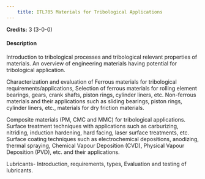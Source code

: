 ```yaml
---
    title: ITL705 Materials for Tribological Applications
---
```

**Credits:** 3 (3-0-0)



#### Description 
Introduction to tribological processes and tribological relevant properties of materials. An overview of engineering materials having potential for tribological application.

Characterization and evaluation of Ferrous materials for tribological requirements/applications, Selection of ferrous materials for rolling element bearings, gears, crank shafts, piston rings, cylinder liners, etc. Non-ferrous materials and their applications such as sliding bearings, piston rings, cylinder liners, etc., materials for dry friction materials.

Composite materials (PM, CMC and MMC) for tribological applications. Surface treatment techniques with applications such as carburizing, nitriding, induction hardening, hard facing, laser surface treatments, etc. Surface coating techniques such as electrochemical depositions, anodizing, thermal spraying, Chemical Vapour Deposition (CVD), Physical Vapour Deposition (PVD), etc. and their applications.

Lubricants- Introduction, requirements, types, Evaluation and testing of lubricants.